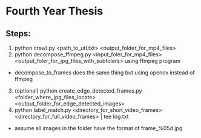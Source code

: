Fourth Year Thesis
==========

Steps:
---------------
1. python crawl.py <path_to_utl.txt> <output_folder_for_mp4_files>
2. python decompose_ffmpeg.py <input_foler_for_mp4_files> <output_foler_for_jpg_files_with_subfolers> using ffmpeg program
  * decompose_to_frames does the same thing but using opencv instead of ffmpeg
3. (optional) python create_edge_detected_frames.py <folder_where_jpg_files_locate> <output_folder_for_edge_detected_images>
4. python label_match.py <directory_for_short_video_frames> <directory_for_full_video_frames> | tee log.txt
  * assume all images in the folder have the format of frame_%05d.jpg
